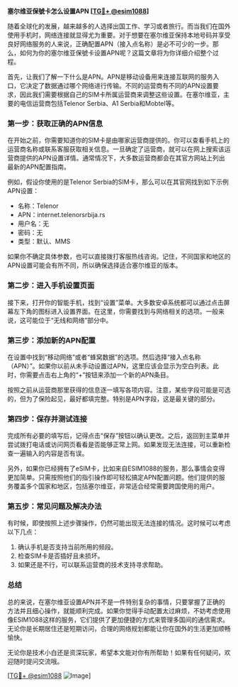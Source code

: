 **塞尔维亚保號卡怎么设置APN [[TG💪+ @esim1088](https://t.me/s/esim1088)]**

随着全球化的发展，越来越多的人选择出国工作、学习或者旅行。而当我们在国外使用手机时，网络连接就显得尤为重要。对于想要在塞尔维亚保持本地号码并享受良好网络服务的人来说，正确配置APN（接入点名称）是必不可少的一步。那么，如何为你的塞尔维亚保號卡设置APN呢？这篇文章将为你详细介绍整个过程。

首先，让我们了解一下什么是APN。APN是移动设备用来连接互联网的服务入口，它决定了数据通过哪个网络进行传输。不同的运营商有不同的APN设置要求，因此我们需要根据自己的SIM卡所属运营商来调整这些设置。在塞尔维亚，主要的电信运营商包括Telenor Serbia、A1 Serbia和Mobtel等。

### **第一步：获取正确的APN信息**
在开始之前，你需要知道你的SIM卡是由哪家运营商提供的。你可以查看手机上的运营商名称或联系客服获取相关信息。一旦确定了运营商，就可以在网上搜索该运营商提供的APN设置详情。通常情况下，大多数运营商都会在其官方网站上列出最新的APN配置指南。

例如，假设你使用的是Telenor Serbia的SIM卡，那么可以在其官网找到如下示例APN设置：
- 名称：Telenor
- APN：internet.telenorsrbija.rs
- 用户名：无
- 密码：无
- 类型：默认、MMS

如果你不确定具体参数，也可以直接拨打客服热线咨询。记住，不同国家和地区的APN设置可能会有所不同，所以确保选择适合塞尔维亚的版本。

### **第二步：进入手机设置页面**
接下来，打开你的智能手机，找到“设置”菜单。大多数安卓系统都可以通过点击屏幕左下角的图标进入设置界面。在这里，你需要找到与网络相关的选项。一般来说，这可能位于“无线和网络”部分中。

### **第三步：添加新的APN配置**
在设置中找到“移动网络”或者“蜂窝数据”的选项。然后选择“接入点名称（APN）”。如果你以前从未手动设置过APN，这里应该会显示为空白列表。此时，你需要点击右上角的“+”按钮来添加一个新的APN条目。

按照之前从运营商那里获得的信息逐一填写各项内容。注意，某些字段可能是可选的，但为了保险起见，最好都填完整。特别是APN字段，这是最关键的部分。

### **第四步：保存并测试连接**
完成所有必要的填写后，记得点击“保存”按钮以确认更改。之后，返回到主菜单并尝试拨打电话或访问网页看看是否能够正常上网。如果发现无法连接，可以重新检查一遍输入的内容是否有误。

另外，如果你已经拥有了eSIM卡，比如来自ESIM1088的服务，那么事情会变得更加简单。只需按照他们的指引操作即可轻松搞定APN配置问题。他们提供的服务覆盖多个国家和地区，包括塞尔维亚，非常适合经常需要跨国使用的用户。

### **第五步：常见问题及解决办法**
有时候，即使按照上述步骤操作，仍然可能出现无法连接的情况。这时候可以考虑以下几点：
1. 确认手机是否支持当前所用的频段。
2. 检查SIM卡是否插好且未损坏。
3. 如果还是不行，可以联系运营商的技术支持寻求帮助。

### **总结**
总的来说，在塞尔维亚设置APN并不是一件特别复杂的事情，只要掌握了正确的方法并且细心操作，就能顺利完成。如果你觉得手动配置太过麻烦，不妨考虑使用像ESIM1088这样的服务，它们提供了更加便捷的方式来管理多国间的通信需求。无论你是长期居住还是短期访问，合理的网络规划都能让你在国外的生活更加顺畅愉快。

无论你是技术小白还是资深玩家，希望本文能对你有所帮助！如果有任何疑问，欢迎随时提问交流哦。

[[TG💪+ @esim1088](https://t.me/s/esim1088) ![Image](https://i.postimg.cc/4NQfJmqS/Snipaste-2025-05-13-00-14-12.png)]